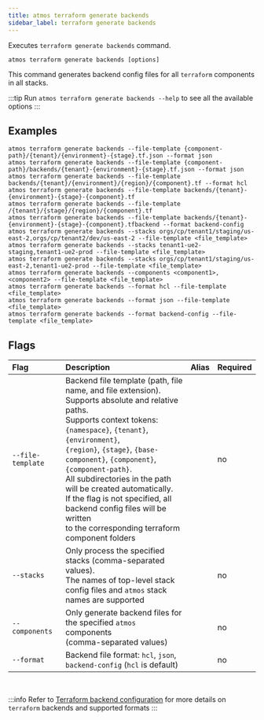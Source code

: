 ```yaml
---
title: atmos terraform generate backends
sidebar_label: terraform generate backends
---
```


Executes `terraform generate backends` command.

```shell
atmos terraform generate backends [options]
```

This command generates backend config files for all `terraform` components in all stacks.

:::tip
Run `atmos terraform generate backends --help` to see all the available options
:::

## Examples

```shell
atmos terraform generate backends --file-template {component-path}/{tenant}/{environment}-{stage}.tf.json --format json
atmos terraform generate backends --file-template {component-path}/backends/{tenant}-{environment}-{stage}.tf.json --format json
atmos terraform generate backends --file-template backends/{tenant}/{environment}/{region}/{component}.tf --format hcl
atmos terraform generate backends --file-template backends/{tenant}-{environment}-{stage}-{component}.tf
atmos terraform generate backends --file-template /{tenant}/{stage}/{region}/{component}.tf
atmos terraform generate backends --file-template backends/{tenant}-{environment}-{stage}-{component}.tfbackend --format backend-config
atmos terraform generate backends --stacks orgs/cp/tenant1/staging/us-east-2,orgs/cp/tenant2/dev/us-east-2 --file-template <file_template>
atmos terraform generate backends --stacks tenant1-ue2-staging,tenant1-ue2-prod --file-template <file_template>
atmos terraform generate backends --stacks orgs/cp/tenant1/staging/us-east-2,tenant1-ue2-prod --file-template <file_template>
atmos terraform generate backends --components <component1>,<component2> --file-template <file_template>
atmos terraform generate backends --format hcl --file-template <file_template>
atmos terraform generate backends --format json --file-template <file_template>
atmos terraform generate backends --format backend-config --file-template <file_template>
```

## Flags

| Flag               | Description                                                                                                                                                                                                                                                                                                                                                                                                                                                         | Alias | Required |
|:-------------------|:--------------------------------------------------------------------------------------------------------------------------------------------------------------------------------------------------------------------------------------------------------------------------------------------------------------------------------------------------------------------------------------------------------------------------------------------------------------------|:------|:---------|
| `--file-template`  | Backend file template (path, file name, and file extension).<br/>Supports absolute and relative paths.<br/>Supports context tokens: `{namespace}`, `{tenant}`, `{environment}`,<br/>`{region}`, `{stage}`, `{base-component}`, `{component}`, `{component-path}`.<br/>All subdirectories in the path will be created automatically.<br/>If the flag is not specified, all backend config files will be written<br/>to the corresponding terraform component folders |       | no       |
| `--stacks`         | Only process the specified stacks (comma-separated values).<br/>The names of top-level stack config files and `atmos` stack names are supported                                                                                                                                                                                                                                                                                                                     |       | no       |
| `--components`     | Only generate backend files for the specified `atmos` components<br/>(comma-separated values)                                                                                                                                                                                                                                                                                                                                                                       |       | no       |
| `--format`         | Backend file format: `hcl`, `json`, `backend-config` (`hcl` is default)                                                                                                                                                                                                                                                                                                                                                                                             |       | no       |

<br/>

:::info
Refer to [Terraform backend configuration](https://developer.hashicorp.com/terraform/language/settings/backends/configuration) for more details
on `terraform` backends and supported formats
:::
